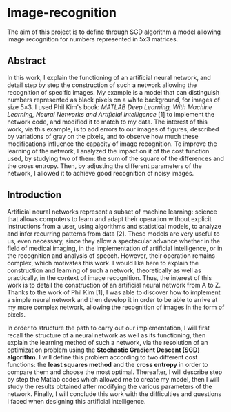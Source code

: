 # Image-recognition
The aim of this project is to define through SGD algorithm a model allowing image recognition for numbers represented in 5x3 matrices.

## Abstract
In this work, I explain the functioning of an artificial neural network, and detail step by step the construction of such a network allowing the recognition of specific images. 
My example is a model that can distinguish numbers represented as black pixels on a white background, for images of size 5×3. 
I used Phil Kim's book: *MATLAB Deep Learning, With Machine Learning, Neural Networks and Artificial Intelligence* [1] to implement the network code, and modified it to match to my data.
The interest of this work, via this example, is to add errors to our images of figures, described by variations of gray on the pixels, and to observe how much these modifications influence the capacity of image recognition. 
To improve the learning of the network, I analyzed the impact on it of the cost function used, by studying two of them: the sum of the square of the differences and the cross entropy. 
Then, by adjusting the different parameters of the network, I allowed it to achieve good recognition of noisy images.

## Introduction
Artificial neural networks represent a subset of machine learning: science that allows computers to learn and adapt their operation without explicit instructions from a user, using algorithms and statistical models, to analyze and infer recurring patterns from data [2]. These models are very useful to us, even necessary, since they allow a spectacular advance whether in the field of medical imaging, in the implementation of artificial intelligence, or in the recognition and analysis of speech. However, their operation remains complex, which motivates this work. 
I would like here to explain the construction and learning of such a network, theoretically as well as practically, in the context of image recognition. Thus, the interest of this work is to detail the construction of an artificial neural network from A to Z. Thanks to the work of Phil Kim [1], I was able to discover how to implement a simple neural network and then develop it in order to be able to arrive at my more complex network, allowing the recognition of images in the form of pixels.


In order to structure the path to carry out our implementation, I will first recall the structure of a neural network as well as its functioning, then explain the learning method of such a network, via the resolution of an optimization problem using the **Stochastic Gradient Descent (SGD) algorithm**. I will define this problem according to two different cost functions: the **least squares method** and the **cross entropy** in order to compare them and choose the most optimal. Thereafter, I will describe step by step the Matlab codes which allowed me to create my model, then I will study the results obtained after modifying the various parameters of the network. Finally, I will conclude this work with the difficulties and questions I faced when designing this artificial intelligence.
